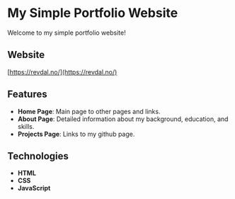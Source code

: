 # My Simple Portfolio Website

Welcome to my simple portfolio website!

## Website

[https://revdal.no/](https://revdal.no/)

## Features

- **Home Page**: Main page to other pages and links.
- **About Page**: Detailed information about my background, education, and skills.
- **Projects Page**: Links to my github page.

## Technologies

- **HTML**
- **CSS**
- **JavaScript**
